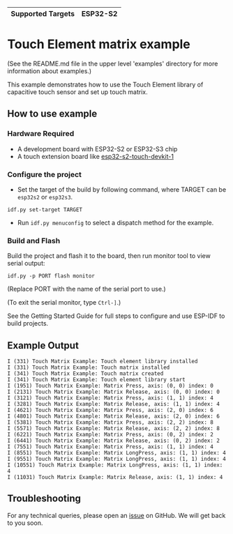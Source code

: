 | Supported Targets | ESP32-S2 |
| ----------------- | -------- |

# Touch Element matrix example

(See the README.md file in the upper level 'examples' directory for more information about examples.)

This example demonstrates how to use the Touch Element library of capacitive touch sensor and set up touch matrix.

## How to use example

### Hardware Required

* A development board with ESP32-S2 or ESP32-S3 chip
* A touch extension board like [esp32-s2-touch-devkit-1](https://docs.espressif.com/projects/espressif-esp-dev-kits/en/latest/esp32s2/esp32-s2-touch-devkit-1/user_guide.html)

### Configure the project

* Set the target of the build by following command, where TARGET can be `esp32s2` or `esp32s3`.
```
idf.py set-target TARGET
```
* Run `idf.py menuconfig` to select a dispatch method for the example.

### Build and Flash

Build the project and flash it to the board, then run monitor tool to view serial output:

```
idf.py -p PORT flash monitor
```

(Replace PORT with the name of the serial port to use.)

(To exit the serial monitor, type ``Ctrl-]``.)

See the Getting Started Guide for full steps to configure and use ESP-IDF to build projects.

## Example Output

```
I (331) Touch Matrix Example: Touch element library installed
I (331) Touch Matrix Example: Touch matrix installed
I (341) Touch Matrix Example: Touch matrix created
I (341) Touch Matrix Example: Touch element library start
I (1951) Touch Matrix Example: Matrix Press, axis: (0, 0) index: 0
I (2131) Touch Matrix Example: Matrix Release, axis: (0, 0) index: 0
I (3121) Touch Matrix Example: Matrix Press, axis: (1, 1) index: 4
I (3281) Touch Matrix Example: Matrix Release, axis: (1, 1) index: 4
I (4621) Touch Matrix Example: Matrix Press, axis: (2, 0) index: 6
I (4801) Touch Matrix Example: Matrix Release, axis: (2, 0) index: 6
I (5381) Touch Matrix Example: Matrix Press, axis: (2, 2) index: 8
I (5571) Touch Matrix Example: Matrix Release, axis: (2, 2) index: 8
I (6221) Touch Matrix Example: Matrix Press, axis: (0, 2) index: 2
I (6441) Touch Matrix Example: Matrix Release, axis: (0, 2) index: 2
I (7551) Touch Matrix Example: Matrix Press, axis: (1, 1) index: 4
I (8551) Touch Matrix Example: Matrix LongPress, axis: (1, 1) index: 4
I (9551) Touch Matrix Example: Matrix LongPress, axis: (1, 1) index: 4
I (10551) Touch Matrix Example: Matrix LongPress, axis: (1, 1) index: 4
I (11031) Touch Matrix Example: Matrix Release, axis: (1, 1) index: 4
```

## Troubleshooting

For any technical queries, please open an [issue](https://github.com/espressif/esp-idf/issues) on GitHub. We will get back to you soon.
